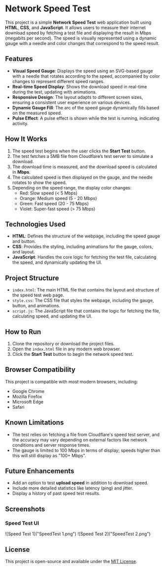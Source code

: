 # Network Speed Test

This project is a simple **Network Speed Test** web application built using **HTML**, **CSS**, and **JavaScript**. It allows users to measure their internet download speed by fetching a test file and displaying the result in Mbps (megabits per second). The speed is visually represented using a dynamic gauge with a needle and color changes that correspond to the speed result.

## Features

- **Visual Speed Gauge**: Displays the speed using an SVG-based gauge with a needle that rotates according to the speed, accompanied by color changes to represent different speed ranges.
- **Real-time Speed Display**: Shows the download speed in real-time during the test, updating with animations.
- **Responsive Design**: The layout adapts to different screen sizes, ensuring a consistent user experience on various devices.
- **Dynamic Gauge Fill**: The arc of the speed gauge dynamically fills based on the measured speed.
- **Pulse Effect**: A pulse effect is shown while the test is running, indicating activity.

## How It Works

1. The speed test begins when the user clicks the **Start Test** button.
2. The test fetches a 5MB file from Cloudflare’s test server to simulate a download.
3. The download time is measured, and the download speed is calculated in **Mbps**.
4. The calculated speed is then displayed on the gauge, and the needle rotates to show the speed.
5. Depending on the speed range, the display color changes:
   - Red: Slow speed (< 5 Mbps)
   - Orange: Medium speed (5 - 20 Mbps)
   - Green: Fast speed (20 - 75 Mbps)
   - Violet: Super-fast speed (> 75 Mbps)

## Technologies Used

- **HTML**: Defines the structure of the webpage, including the speed gauge and button.
- **CSS**: Provides the styling, including animations for the gauge, colors, and layout.
- **JavaScript**: Handles the core logic for fetching the test file, calculating the speed, and dynamically updating the UI.

## Project Structure

- `index.html`: The main HTML file that contains the layout and structure of the speed test web page.
- `style.css`: The CSS file that styles the webpage, including the gauge, button, and animations.
- `script.js`: The JavaScript file that contains the logic for fetching the file, calculating speed, and updating the UI.

## How to Run

1. Clone the repository or download the project files.
2. Open the `index.html` file in any modern web browser.
3. Click the **Start Test** button to begin the network speed test.

## Browser Compatibility

This project is compatible with most modern browsers, including:
- Google Chrome
- Mozilla Firefox
- Microsoft Edge
- Safari

## Known Limitations

- The test relies on fetching a file from Cloudflare's speed test server, and the accuracy may vary depending on external factors like network conditions and server response times.
- The gauge is limited to 100 Mbps in terms of display; speeds higher than this will still display as "100+ Mbps".

## Future Enhancements

- Add an option to test **upload speed** in addition to download speed.
- Include more detailed statistics like latency (ping) and jitter.
- Display a history of past speed test results.

## Screenshots

### Speed Test UI
![Speed Test 1]("SpeedTest 1.png")
![Speed Test 2]("SpeedTest 2.png")

## License

This project is open-source and available under the [MIT License](LICENSE).

